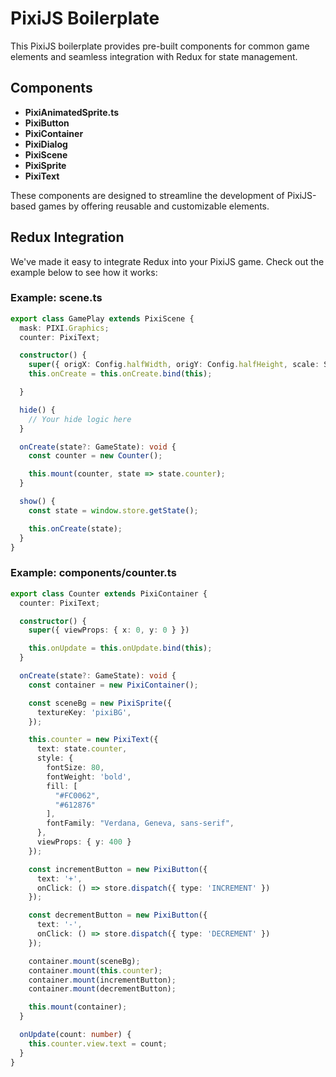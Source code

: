 # PixiJS Boilerplate

This PixiJS boilerplate provides pre-built components for common game elements and seamless integration with Redux for state management.

## Components

- **PixiAnimatedSprite.ts**
- **PixiButton**
- **PixiContainer**
- **PixiDialog**
- **PixiScene**
- **PixiSprite**
- **PixiText**

These components are designed to streamline the development of PixiJS-based games by offering reusable and customizable elements.

## Redux Integration

We've made it easy to integrate Redux into your PixiJS game. Check out the example below to see how it works:

### Example: scene.ts

```typescript
export class GamePlay extends PixiScene {
  mask: PIXI.Graphics;
  counter: PixiText;

  constructor() {
    super({ origX: Config.halfWidth, origY: Config.halfHeight, scale: ScaleTypes.Scale });
    this.onCreate = this.onCreate.bind(this);

  }

  hide() {
    // Your hide logic here
  }

  onCreate(state?: GameState): void {
    const counter = new Counter();

    this.mount(counter, state => state.counter);
  }

  show() {
    const state = window.store.getState();

    this.onCreate(state);
  }
}
```

### Example: components/counter.ts

```ts
export class Counter extends PixiContainer {
  counter: PixiText;

  constructor() {
    super({ viewProps: { x: 0, y: 0 } })

    this.onUpdate = this.onUpdate.bind(this);
  }

  onCreate(state?: GameState): void {
    const container = new PixiContainer();

    const sceneBg = new PixiSprite({
      textureKey: 'pixiBG',
    });

    this.counter = new PixiText({
      text: state.counter,
      style: {
        fontSize: 80,
        fontWeight: 'bold',
        fill: [
          "#FC0062",
          "#612876"
        ],
        fontFamily: "Verdana, Geneva, sans-serif",
      },
      viewProps: { y: 400 }
    });

    const incrementButton = new PixiButton({
      text: '+',
      onClick: () => store.dispatch({ type: 'INCREMENT' })
    });

    const decrementButton = new PixiButton({
      text: '-',
      onClick: () => store.dispatch({ type: 'DECREMENT' })
    });

    container.mount(sceneBg);
    container.mount(this.counter);
    container.mount(incrementButton);
    container.mount(decrementButton);

    this.mount(container);
  }

  onUpdate(count: number) {
    this.counter.view.text = count; 
  }
}
```
